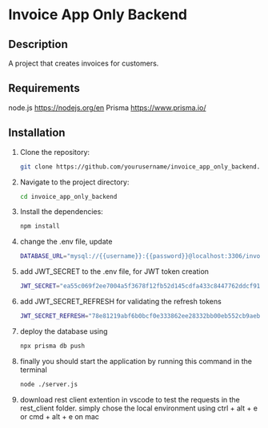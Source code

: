 # Invoice App Only Backend

## Description

A project that creates invoices for customers.

## Requirements

node.js https://nodejs.org/en
Prisma https://www.prisma.io/

## Installation

1. Clone the repository:
   ```sh
   git clone https://github.com/yourusername/invoice_app_only_backend.git
   ```
2. Navigate to the project directory:
   ```sh
   cd invoice_app_only_backend
   ```
3. Install the dependencies:
   ```sh
   npm install
   ```
4. change the .env file, update
   ```sh
   DATABASE_URL="mysql://{{username}}:{{password}}@localhost:3306/invoic_app_only_backend?connection_limit=5&pool_timeout=2"
   ```
5. add JWT_SECRET to the .env file, for JWT token creation
   ```sh 
   JWT_SECRET="ea55c069f2ee7004a5f3678f12fb52d145cdfa433c8447762ddcf9139b85d50064da05e198725d6827caa7794d13eaf7ad39f68d09fde3ac348e994f7b61ea51"
   ```
6. add JWT_SECRET_REFRESH for validating the refresh tokens
   ```sh
   JWT_SECRET_REFRESH="78e81219abf6b0bcf0e333862ee28332bb00eb552cb9aeb1cc012df129494bc1debacc235451bb0bf6007a316c191f1e1e735dd81b291addf12c45645c9ce702"
   ```
7. deploy the database using
   ```sh
   npx prisma db push
   ```
8. finally you should start the application by running this command in the terminal
   ```sh
   node ./server.js
   ```
9. download rest client extention in vscode to test the requests in the rest_client folder. simply chose the local environment using ctrl + alt + e or cmd + alt + e on mac
